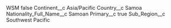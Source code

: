 <?xml version="1.0" encoding="UTF-8"?>
<CustomMetadata xmlns="http://soap.sforce.com/2006/04/metadata" xmlns:xsi="http://www.w3.org/2001/XMLSchema-instance" xmlns:xsd="http://www.w3.org/2001/XMLSchema">
    <label>WSM</label>
    <protected>false</protected>
    <values>
        <field>Continent__c</field>
        <value xsi:type="xsd:string">Asia/Pacific</value>
    </values>
    <values>
        <field>Country__c</field>
        <value xsi:type="xsd:string">Samoa</value>
    </values>
    <values>
        <field>Nationality_Full_Name__c</field>
        <value xsi:type="xsd:string">Samoan</value>
    </values>
    <values>
        <field>Primary__c</field>
        <value xsi:type="xsd:boolean">true</value>
    </values>
    <values>
        <field>Sub_Region__c</field>
        <value xsi:type="xsd:string">Southwest Pacific</value>
    </values>
</CustomMetadata>
